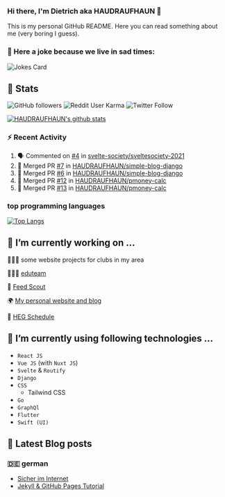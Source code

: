 ### Hi there, I'm Dietrich aka HAUDRAUFHAUN 👋

This is my personal GitHub README. Here you can read something about me (very boring I guess).

### 🤡 Here a joke because we live in sad times:
![Jokes Card](https://readme-jokes.vercel.app/api)

## :rocket: Stats

 ![GitHub followers](https://img.shields.io/github/followers/HAUDRAUFHAUN?label=GitHub-Followers&logo=GitHub&style=for-the-badge) ![Reddit User Karma](https://img.shields.io/reddit/user-karma/combined/haudraufhaun?logo=reddit&style=for-the-badge) ![Twitter Follow](https://img.shields.io/twitter/follow/haudraufhaun1?color=%231da1f2&logo=twitter&logoColor=%231da1f2&style=for-the-badge)
  
[![HAUDRAUFHAUN's github stats](https://github-readme-stats.vercel.app/api?username=HAUDRAUFHAUN&show_icons=true&theme=dracula&hide_border=true)](https://github.com/anuraghazra/github-readme-stats)

### ⚡ Recent Activity

<!--START_SECTION:activity-->
1. 🗣 Commented on [#4](https://github.com/svelte-society/sveltesociety-2021/issues/4) in [svelte-society/sveltesociety-2021](https://github.com/svelte-society/sveltesociety-2021)
2. 🎉 Merged PR [#7](https://github.com/HAUDRAUFHAUN/simple-blog-django/pull/7) in [HAUDRAUFHAUN/simple-blog-django](https://github.com/HAUDRAUFHAUN/simple-blog-django)
3. 🎉 Merged PR [#6](https://github.com/HAUDRAUFHAUN/simple-blog-django/pull/6) in [HAUDRAUFHAUN/simple-blog-django](https://github.com/HAUDRAUFHAUN/simple-blog-django)
4. 🎉 Merged PR [#12](https://github.com/HAUDRAUFHAUN/pmoney-calc/pull/12) in [HAUDRAUFHAUN/pmoney-calc](https://github.com/HAUDRAUFHAUN/pmoney-calc)
5. 🎉 Merged PR [#13](https://github.com/HAUDRAUFHAUN/pmoney-calc/pull/13) in [HAUDRAUFHAUN/pmoney-calc](https://github.com/HAUDRAUFHAUN/pmoney-calc)
<!--END_SECTION:activity-->

### top programming languages
[![Top Langs](https://github-readme-stats.vercel.app/api/top-langs/?username=HAUDRAUFHAUN&theme=dracula&hide_border=true)](https://github.com/anuraghazra/github-readme-stats)

## 🔭 I’m currently working on ...

👨🏻‍💼 some website projects for clubs in my area

👨🏻‍🏫 <a href="https://github.com/HAUDRAUFHAUN/eduteam">eduteam</a>

📰 [Feed Scout](https://github.com/HAUDRAUFHAUN/feed-scout)

🌍 <a href="https://haudraufhauns.vercel.app/">My personal website and blog</a>

🏫 [HEG Schedule](https://github.com/HAUDRAUFHAUN/HEG-Schedule)


## 🌱 I’m currently using following technologies ...

- `React JS` 
- `Vue JS` (with `Nuxt JS`)
- `Svelte` & `Routify`
- `Django`
- `CSS`
  - Tailwind CSS
- `Go`
- `GraphQl`
- `Flutter`
- `Swift (UI)`

## 📕 Latest Blog posts 

### 🇩🇪 german

<!-- BLOG-POST-LIST:START -->
- [Sicher im Internet](https://haudraufhauns.vercel.app/blog/sicher-im-internet)
- [Jekyll &amp; GitHub Pages Tutorial](https://haudraufhauns.vercel.app/blog/jekyll-tutorial/)

